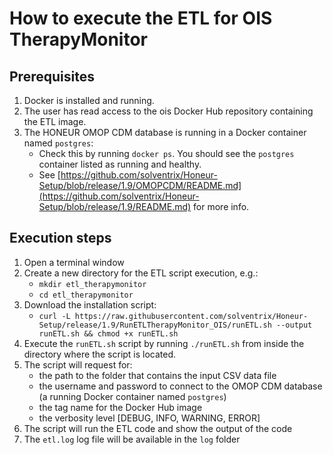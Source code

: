 # How to execute the ETL for OIS TherapyMonitor

## Prerequisites
1. Docker is installed and running.
2. The user has read access to the ois Docker Hub repository containing the ETL image.
3. The HONEUR OMOP CDM database is running in a Docker container named `postgres`:
    * Check this by running `docker ps`. You should see the `postgres` container listed as running and healthy.
    * See [https://github.com/solventrix/Honeur-Setup/blob/release/1.9/OMOPCDM/README.md](https://github.com/solventrix/Honeur-Setup/blob/release/1.9/README.md) for more info.

## Execution steps
1. Open a terminal window 
2. Create a new directory for the ETL script execution, e.g.:
   * `mkdir etl_therapymonitor`
   * `cd etl_therapymonitor`
2. Download the installation script:
    * `curl -L https://raw.githubusercontent.com/solventrix/Honeur-Setup/release/1.9/RunETLTherapyMonitor_OIS/runETL.sh --output runETL.sh && chmod +x runETL.sh`
3. Execute the `runETL.sh` script by running `./runETL.sh` from inside the directory where the script is located.
4. The script will request for:
    * the path to the folder that contains the input CSV data file
    * the username and password to connect to the OMOP CDM database (a running Docker container named `postgres`)
    * the tag name for the Docker Hub image
    * the verbosity level [DEBUG, INFO, WARNING, ERROR]
5. The script will run the ETL code and show the output of the code
6. The `etl.log` log file will be available in the `log` folder
